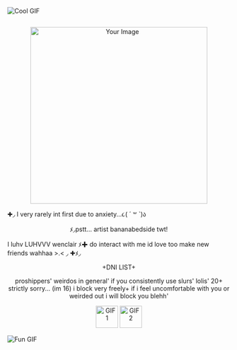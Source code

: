 ![Cool GIF](https://i.postimg.cc/bJxrL0y3/7ac39dce.gif)
<p align="center">
  <img src="https://i.postimg.cc/5yXGbgXm/B07-DA999-EA16-4-B3-C-BD88-0055-BA277710.gif" alt="" width="



✚◞ "if I wolfed out and could never change back, would you come and find me?. ? ﾒ𖹭
 ︶ ︶︶
<p align="center">
  <img src="https://i.postimg.cc/1tYfTRxj/Untitled122-20250909183908.png" alt="Your Image" width="400">
</p>





✚◞ I very rarely int first due to anxiety...૮( ´ ꒳ `)ა 

  <p align="center">ﾒ◞pstt... artist bananabedside twt!
  
I luhv LUHVVV wenclair ﾒ✚ do interact with me id love too make new friends wahhaa >.<
◞
✚ﾒ◞          <p align="center">+DNI LIST+
    <p align="center">proshippers' weirdos in general' if you consistently use slurs' lolis' 
    20+ strictly sorry... (im 16) i          block very freely+ 
  if i feel uncomfortable with you or weirded out i will block you blehh'
 <p align="center">
  <img src="https://i.postimg.cc/CK2B1CJK/IMG-3033.gif" alt="GIF 1" width="50">
  <img src="https://i.postimg.cc/J7ZDrkX1/IMG-9956.gif" alt="GIF 2" width="50">
  
   ![Fun GIF](https://i.postimg.cc/bJxrL0y3/7ac39dce.gif)
  <p align="ce [✚◞ata](https://strawpawsie.atabook.org)







  
